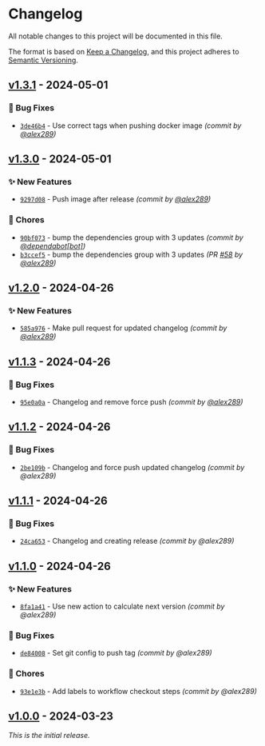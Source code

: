 # Changelog
All notable changes to this project will be documented in this file.

The format is based on [Keep a Changelog](https://keepachangelog.com/en/1.0.0/),
and this project adheres to [Semantic Versioning](https://semver.org/spec/v2.0.0.html).

## [v1.3.1] - 2024-05-01
### :bug: Bug Fixes
- [`3de46b4`](https://github.com/alex289/CleanArchitecture/commit/3de46b4eccb90456bb08a04c444f2c3113c93b8d) - Use correct tags when pushing docker image *(commit by [@alex289](https://github.com/alex289))*


## [v1.3.0] - 2024-05-01
### :sparkles: New Features
- [`9297d08`](https://github.com/alex289/CleanArchitecture/commit/9297d0883ab01200b71de9ec5c4010565d9156c7) - Push image after release *(commit by [@alex289](https://github.com/alex289))*

### :wrench: Chores
- [`90bf073`](https://github.com/alex289/CleanArchitecture/commit/90bf073076fb8c182bcdea302da8090b5e4fd50d) - bump the dependencies group with 3 updates *(commit by [@dependabot[bot]](https://github.com/apps/dependabot))*
- [`b3ccef5`](https://github.com/alex289/CleanArchitecture/commit/b3ccef5198f7be1322cf8ea58e901e17f1231cce) - bump the dependencies group with 3 updates *(PR [#58](https://github.com/alex289/CleanArchitecture/pull/58) by [@alex289](https://github.com/alex289))*


## [v1.2.0] - 2024-04-26
### :sparkles: New Features
- [`585a976`](https://github.com/alex289/CleanArchitecture/commit/585a976089e0f1b9a8557b9c768e4dcba5923621) - Make pull request for updated changelog *(commit by [@alex289](https://github.com/alex289))*


## [v1.1.3] - 2024-04-26
### :bug: Bug Fixes
- [`95e0a0a`](https://github.com/alex289/CleanArchitecture/commit/95e0a0af139dddab6e0c7204edb4653e16578776) - Changelog and remove force push *(commit by [@alex289](https://github.com/alex289))*


## [v1.1.2] - 2024-04-26
### :bug: Bug Fixes
- [`2be109b`](https://github.com/alex289/CleanArchitecture/commit/2be109b468714366a9be327a9e550f413b42728c) - Changelog and force push updated changelog *(commit by @alex289)*


## [v1.1.1] - 2024-04-26
### :bug: Bug Fixes
- [`24ca653`](https://github.com/alex289/CleanArchitecture/commit/24ca6530244c667913d45ba78de1c5a1132ab905) - Changelog and creating release *(commit by @alex289)*


## [v1.1.0] - 2024-04-26
### :sparkles: New Features
- [`8fa1a41`](https://github.com/alex289/CleanArchitecture/commit/8fa1a41c0971dd04a1c40247387cce1712052522) - Use new action to calculate next version *(commit by @alex289)*

### :bug: Bug Fixes
- [`de84008`](https://github.com/alex289/CleanArchitecture/commit/de840088455b5879361b4c226b344e528164882d) - Set git config to push tag *(commit by @alex289)*

### :wrench: Chores
- [`93e1e3b`](https://github.com/alex289/CleanArchitecture/commit/93e1e3ba564e7876680d4b18ea4014ba9fa80002) - Add labels to workflow checkout steps *(commit by @alex289)*


## [v1.0.0] - 2024-03-23
_This is the initial release._

[v1.0.0]: https://github.com/alex289/CleanArchitecture/commits/v1.0.0
[v1.1.0]: https://github.com/alex289/CleanArchitecture/compare/v1.0.0...v1.1.0
[v1.1.1]: https://github.com/alex289/CleanArchitecture/compare/v1.1.0...v1.1.1
[v1.1.2]: https://github.com/alex289/CleanArchitecture/compare/v1.1.1...v1.1.2
[v1.1.3]: https://github.com/alex289/CleanArchitecture/compare/v1.1.2...v1.1.3
[v1.2.0]: https://github.com/alex289/CleanArchitecture/compare/v1.1.3...v1.2.0
[v1.3.0]: https://github.com/alex289/CleanArchitecture/compare/v1.2.0...v1.3.0
[v1.3.1]: https://github.com/alex289/CleanArchitecture/compare/v1.3.0...v1.3.1
